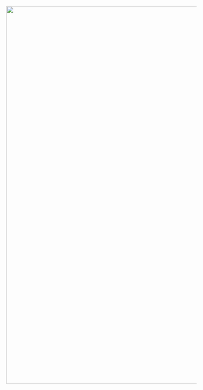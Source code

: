 <p align="center">
<img src="https://media4.giphy.com/media/Edhlj3Nf7cUSs/giphy.gif?cid=ecf05e47fkkpkhlqu7g3gpg4q48sjhc41qymbfiwu2bg3bf7&rid=giphy.gif&ct=g" width = "1000"/>
</p>
